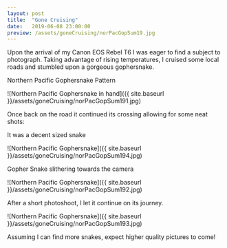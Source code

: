 ```yaml
---
layout: post
title:  "Gone Cruising"
date:   2019-06-08 23:00:00
preview: /assets/goneCruising/norPacGopSum19.jpg
---
```


Upon the arrival of my Canon EOS Rebel T6 I was eager to find a subject to photograph. Taking advantage of rising temperatures, I cruised some local roads and stumbled upon a gorgeous gophersnake. 

Northern Pacific Gophersnake Pattern

![Northern Pacific Gophersnake in hand]({{ site.baseurl }}/assets/goneCruising/norPacGopSum191.jpg)

Once back on the road it continued its crossing allowing for some neat shots:

It was a decent sized snake

![Northern Pacific Gophersnake]({{ site.baseurl }}/assets/goneCruising/norPacGopSum194.jpg)

Gopher Snake slithering towards the camera

![Northern Pacific Gophersnake]({{ site.baseurl }}/assets/goneCruising/norPacGopSum192.jpg)

After a short photoshoot, I let it continue on its journey.

![Northern Pacific Gophersnake]({{ site.baseurl }}/assets/goneCruising/norPacGopSum193.jpg)

Assuming I can find more snakes, expect higher quality pictures to come!